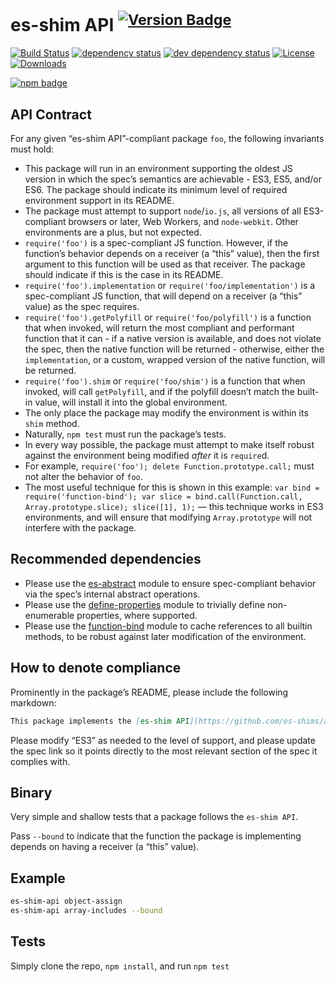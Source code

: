 # es-shim API <sup>[![Version Badge][2]][1]</sup>

[![Build Status][3]][4]
[![dependency status][5]][6]
[![dev dependency status][7]][8]
[![License][license-image]][license-url]
[![Downloads][downloads-image]][downloads-url]

[![npm badge][11]][1]

## API Contract
For any given “es-shim API”-compliant package `foo`, the following invariants must hold:
 - This package will run in an environment supporting the oldest JS version in which the spec’s semantics are achievable - ES3, ES5, and/or ES6. The package should indicate its minimum level of required environment support in its README.
 - The package must attempt to support `node`/`io.js`, all versions of all ES3-compliant browsers or later, Web Workers, and `node-webkit`. Other environments are a plus, but not expected.
 - `require('foo')` is a spec-compliant JS function. However, if the function’s behavior depends on a receiver (a “this” value), then the first argument to this function will be used as that receiver. The package should indicate if this is the case in its README.
 - `require('foo').implementation` or `require('foo/implementation')` is a spec-compliant JS function, that will depend on a receiver (a “this” value) as the spec requires.
 - `require('foo').getPolyfill` or `require('foo/polyfill')` is a function that when invoked, will return the most compliant and performant function that it can - if a native version is available, and does not violate the spec, then the native function will be returned - otherwise, either the `implementation`, or a custom, wrapped version of the native function, will be returned.
 - `require('foo').shim` or `require('foo/shim')` is a function that when invoked, will call `getPolyfill`, and if the polyfill doesn’t match the built-in value, will install it into the global environment.
 - The only place the package may modify the environment is within its `shim` method.
 - Naturally, `npm test` must run the package’s tests.
 - In every way possible, the package must attempt to make itself robust against the environment being modified *after* it is `require`d.
  - For example, `require('foo'); delete Function.prototype.call;` must not alter the behavior of `foo`.
  - The most useful technique for this is shown in this example: `var bind = require('function-bind'); var slice = bind.call(Function.call, Array.prototype.slice); slice([1], 1);` — this technique works in ES3 environments, and will ensure that modifying `Array.prototype` will not interfere with the package.

## Recommended dependencies
 - Please use the [es-abstract][es-abstract-url] module to ensure spec-compliant behavior via the spec’s internal abstract operations.
 - Please use the [define-properties][define-properties-url] module to trivially define non-enumerable properties, where supported.
 - Please use the [function-bind][function-bind-url] module to cache references to all builtin methods, to be robust against later modification of the environment.


## How to denote compliance
Prominently in the package’s README, please include the following markdown:
```md
This package implements the [es-shim API](https://github.com/es-shims/api) interface. It works in an ES3-supported environment and complies with the [spec](http://www.ecma-international.org/ecma-262/6.0/).
```
Please modify “ES3” as needed to the level of support, and please update the spec link so it points directly to the most relevant section of the spec it complies with.

## Binary
Very simple and shallow tests that a package follows the `es-shim API`.

Pass `--bound` to indicate that the function the package is implementing depends on having a receiver (a “this” value).

## Example

```sh
es-shim-api object-assign
es-shim-api array-includes --bound
```

## Tests
Simply clone the repo, `npm install`, and run `npm test`

[1]: https://npmjs.org/package/@es-shims/api
[2]: http://versionbadg.es/es-shims/api.svg
[3]: https://travis-ci.org/es-shims/es-shim-api.svg
[4]: https://travis-ci.org/es-shims/es-shim-api
[5]: https://david-dm.org/es-shims/es-shim-api.svg
[6]: https://david-dm.org/es-shims/es-shim-api
[7]: https://david-dm.org/es-shims/es-shim-api/dev-status.svg
[8]: https://david-dm.org/es-shims/es-shim-api#info=devDependencies
[11]: https://nodei.co/npm/@es-shims/api.png?downloads=true&stars=true
[license-image]: http://img.shields.io/npm/l/@es-shims/api.svg
[license-url]: LICENSE
[downloads-image]: http://img.shields.io/npm/dm/@es-shims/api.svg
[downloads-url]: http://npm-stat.com/charts.html?package=@es-shims/api
[es-abstract-url]: https://npmjs.com/package/es-abstract
[define-properties-url]: https://npmjs.com/package/define-properties
[function-bind-url]: https://npmjs.com/package/function-bind
